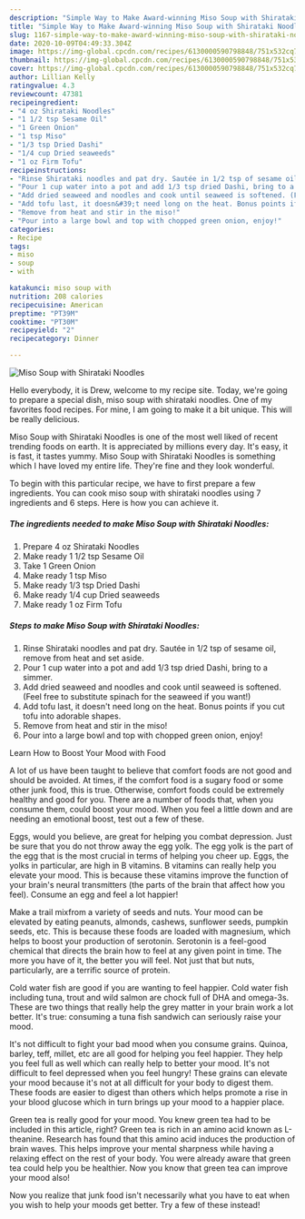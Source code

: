```yaml
---
description: "Simple Way to Make Award-winning Miso Soup with Shirataki Noodles"
title: "Simple Way to Make Award-winning Miso Soup with Shirataki Noodles"
slug: 1167-simple-way-to-make-award-winning-miso-soup-with-shirataki-noodles
date: 2020-10-09T04:49:33.304Z
image: https://img-global.cpcdn.com/recipes/6130000590798848/751x532cq70/miso-soup-with-shirataki-noodles-recipe-main-photo.jpg
thumbnail: https://img-global.cpcdn.com/recipes/6130000590798848/751x532cq70/miso-soup-with-shirataki-noodles-recipe-main-photo.jpg
cover: https://img-global.cpcdn.com/recipes/6130000590798848/751x532cq70/miso-soup-with-shirataki-noodles-recipe-main-photo.jpg
author: Lillian Kelly
ratingvalue: 4.3
reviewcount: 47381
recipeingredient:
- "4 oz Shirataki Noodles"
- "1 1/2 tsp Sesame Oil"
- "1 Green Onion"
- "1 tsp Miso"
- "1/3 tsp Dried Dashi"
- "1/4 cup Dried seaweeds"
- "1 oz Firm Tofu"
recipeinstructions:
- "Rinse Shirataki noodles and pat dry. Sautée in 1/2 tsp of sesame oil, remove from heat and set aside."
- "Pour 1 cup water into a pot and add 1/3 tsp dried Dashi, bring to a simmer."
- "Add dried seaweed and noodles and cook until seaweed is softened. (Feel free to substitute spinach for the seaweed if you want!)"
- "Add tofu last, it doesn&#39;t need long on the heat. Bonus points if you cut tofu into adorable shapes."
- "Remove from heat and stir in the miso!"
- "Pour into a large bowl and top with chopped green onion, enjoy!"
categories:
- Recipe
tags:
- miso
- soup
- with

katakunci: miso soup with 
nutrition: 208 calories
recipecuisine: American
preptime: "PT39M"
cooktime: "PT30M"
recipeyield: "2"
recipecategory: Dinner

---
```



![Miso Soup with Shirataki Noodles](https://img-global.cpcdn.com/recipes/6130000590798848/751x532cq70/miso-soup-with-shirataki-noodles-recipe-main-photo.jpg)

Hello everybody, it is Drew, welcome to my recipe site. Today, we're going to prepare a special dish, miso soup with shirataki noodles. One of my favorites food recipes. For mine, I am going to make it a bit unique. This will be really delicious.



Miso Soup with Shirataki Noodles is one of the most well liked of recent trending foods on earth. It is appreciated by millions every day. It's easy, it is fast, it tastes yummy. Miso Soup with Shirataki Noodles is something which I have loved my entire life. They're fine and they look wonderful.


To begin with this particular recipe, we have to first prepare a few ingredients. You can cook miso soup with shirataki noodles using 7 ingredients and 6 steps. Here is how you can achieve it.

<!--inarticleads1-->

##### The ingredients needed to make Miso Soup with Shirataki Noodles:

1. Prepare 4 oz Shirataki Noodles
1. Make ready 1 1/2 tsp Sesame Oil
1. Take 1 Green Onion
1. Make ready 1 tsp Miso
1. Make ready 1/3 tsp Dried Dashi
1. Make ready 1/4 cup Dried seaweeds
1. Make ready 1 oz Firm Tofu




<!--inarticleads2-->

##### Steps to make Miso Soup with Shirataki Noodles:

1. Rinse Shirataki noodles and pat dry. Sautée in 1/2 tsp of sesame oil, remove from heat and set aside.
1. Pour 1 cup water into a pot and add 1/3 tsp dried Dashi, bring to a simmer.
1. Add dried seaweed and noodles and cook until seaweed is softened. (Feel free to substitute spinach for the seaweed if you want!)
1. Add tofu last, it doesn&#39;t need long on the heat. Bonus points if you cut tofu into adorable shapes.
1. Remove from heat and stir in the miso!
1. Pour into a large bowl and top with chopped green onion, enjoy!




Learn How to Boost Your Mood with Food


A lot of us have been taught to believe that comfort foods are not good and should be avoided. At times, if the comfort food is a sugary food or some other junk food, this is true. Otherwise, comfort foods could be extremely healthy and good for you. There are a number of foods that, when you consume them, could boost your mood. When you feel a little down and are needing an emotional boost, test out a few of these.

Eggs, would you believe, are great for helping you combat depression. Just be sure that you do not throw away the egg yolk. The egg yolk is the part of the egg that is the most crucial in terms of helping you cheer up. Eggs, the yolks in particular, are high in B vitamins. B vitamins can really help you elevate your mood. This is because these vitamins improve the function of your brain's neural transmitters (the parts of the brain that affect how you feel). Consume an egg and feel a lot happier!

Make a trail mixfrom a variety of seeds and nuts. Your mood can be elevated by eating peanuts, almonds, cashews, sunflower seeds, pumpkin seeds, etc. This is because these foods are loaded with magnesium, which helps to boost your production of serotonin. Serotonin is a feel-good chemical that directs the brain how to feel at any given point in time. The more you have of it, the better you will feel. Not just that but nuts, particularly, are a terrific source of protein.

Cold water fish are good if you are wanting to feel happier. Cold water fish including tuna, trout and wild salmon are chock full of DHA and omega-3s. These are two things that really help the grey matter in your brain work a lot better. It's true: consuming a tuna fish sandwich can seriously raise your mood. 

It's not difficult to fight your bad mood when you consume grains. Quinoa, barley, teff, millet, etc are all good for helping you feel happier. They help you feel full as well which can really help to better your mood. It's not difficult to feel depressed when you feel hungry! These grains can elevate your mood because it's not at all difficult for your body to digest them. These foods are easier to digest than others which helps promote a rise in your blood glucose which in turn brings up your mood to a happier place.

Green tea is really good for your mood. You knew green tea had to be included in this article, right? Green tea is rich in an amino acid known as L-theanine. Research has found that this amino acid induces the production of brain waves. This helps improve your mental sharpness while having a relaxing effect on the rest of your body. You were already aware that green tea could help you be healthier. Now you know that green tea can improve your mood also!

Now you realize that junk food isn't necessarily what you have to eat when you wish to help your moods get better. Try a few of these instead!

